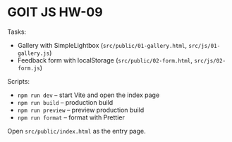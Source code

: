 # GOIT JS HW-09

Tasks:

- Gallery with SimpleLightbox (`src/public/01-gallery.html`, `src/js/01-gallery.js`)
- Feedback form with localStorage (`src/public/02-form.html`, `src/js/02-form.js`)

Scripts:

- `npm run dev` – start Vite and open the index page
- `npm run build` – production build
- `npm run preview` – preview production build
- `npm run format` – format with Prettier

Open `src/public/index.html` as the entry page.
